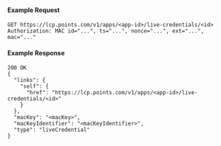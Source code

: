 #### Example Request

    GET https://lcp.points.com/v1/apps/<app-id>/live-credentials/<id>
    Authorization: MAC id="...", ts="...", nonce="...", ext="...", mac="..."

#### Example Response

    200 OK
    {
      "links": {
        "self": {
          "href": "https://lcp.points.com/v1/apps/<app-id>/live-credentials/<id>"
        }
      },
      "macKey": "<macKey>",
      "macKeyIdentifier": "<macKeyIdentifier>",
      "type": "liveCredential"
    }
